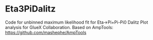 # Eta3PiDalitz

Code for unbinned maximum likelihood fit for Eta->Pi+Pi-Pi0 Dalitz Plot analysis for GlueX Collaboration.
Based on AmpTools: https://github.com/mashephe/AmpTools
